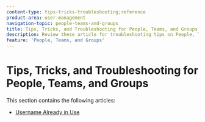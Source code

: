 ```yaml
---
content-type: tips-tricks-troubleshooting;reference
product-area: user-management
navigation-topic: people-teams-and-groups
title: Tips, Tricks, and Troubleshooting for People, Teams, and Groups
description: Review these article for troubleshooting tips on People, Teams, and Groups.
feature: 'People, Teams, and Groups'
---
```


# Tips, Tricks, and Troubleshooting for People, Teams, and Groups

This section contains the following articles:

* [Username Already in Use](../../people-teams-and-groups/tips-tricks-and-troubleshooting/username-already-in-use.md)

